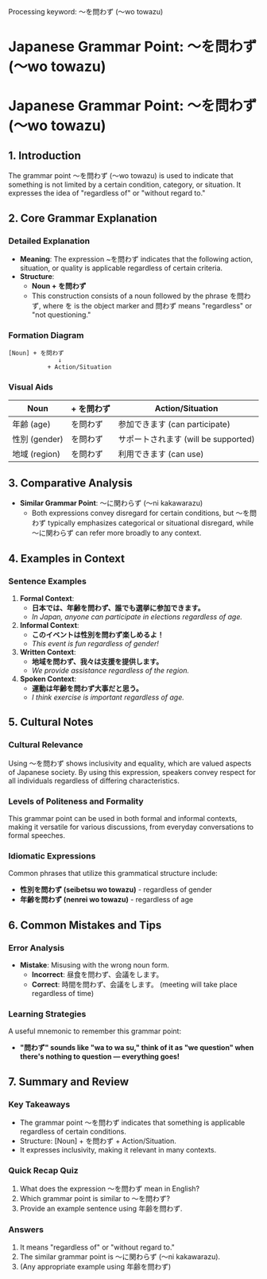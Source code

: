 Processing keyword: ～を問わず (〜wo towazu)
# Japanese Grammar Point: ～を問わず (〜wo towazu)
# Japanese Grammar Point: ～を問わず (〜wo towazu)
## 1. Introduction
The grammar point ～を問わず (〜wo towazu) is used to indicate that something is not limited by a certain condition, category, or situation. It expresses the idea of "regardless of" or "without regard to."
## 2. Core Grammar Explanation
### Detailed Explanation
- **Meaning**: The expression ~を問わず indicates that the following action, situation, or quality is applicable regardless of certain criteria.
- **Structure**:
  - **Noun + を問わず**
  - This construction consists of a noun followed by the phrase を問わず, where を is the object marker and 問わず means "regardless" or "not questioning."
### Formation Diagram
```
[Noun] + を問わず
              ↓
           + Action/Situation
```
### Visual Aids
| Noun         | + を問わず  | Action/Situation             |
|--------------|-------------|------------------------------|
| 年齢 (age)   | を問わず    | 参加できます (can participate)  |
| 性別 (gender)| を問わず    | サポートされます (will be supported) |
| 地域 (region)| を問わず    | 利用できます (can use)          |
## 3. Comparative Analysis
- **Similar Grammar Point**: ～に関わらず (〜ni kakawarazu)
  - Both expressions convey disregard for certain conditions, but ～を問わず typically emphasizes categorical or situational disregard, while ～に関わらず can refer more broadly to any context.
## 4. Examples in Context
### Sentence Examples
1. **Formal Context**:
   - **日本では、年齢を問わず、誰でも選挙に参加できます。**
   - *In Japan, anyone can participate in elections regardless of age.*
2. **Informal Context**:
   - **このイベントは性別を問わず楽しめるよ！**
   - *This event is fun regardless of gender!*
3. **Written Context**:
   - **地域を問わず、我々は支援を提供します。**
   - *We provide assistance regardless of the region.*
4. **Spoken Context**:
   - **運動は年齢を問わず大事だと思う。**
   - *I think exercise is important regardless of age.*
## 5. Cultural Notes
### Cultural Relevance
Using ～を問わず shows inclusivity and equality, which are valued aspects of Japanese society. By using this expression, speakers convey respect for all individuals regardless of differing characteristics.
### Levels of Politeness and Formality
This grammar point can be used in both formal and informal contexts, making it versatile for various discussions, from everyday conversations to formal speeches.
### Idiomatic Expressions
Common phrases that utilize this grammatical structure include:
- **性別を問わず (seibetsu wo towazu)** - regardless of gender
- **年齢を問わず (nenrei wo towazu)** - regardless of age
## 6. Common Mistakes and Tips
### Error Analysis
- **Mistake**: Misusing with the wrong noun form.
  - **Incorrect**: 昼食を問わず、会議をします。
  - **Correct**: 時間を問わず、会議をします。 (meeting will take place regardless of time)
### Learning Strategies
A useful mnemonic to remember this grammar point:
- **"問わず" sounds like "wa to wa su," think of it as "we question" when there's nothing to question — everything goes!**
## 7. Summary and Review
### Key Takeaways
- The grammar point ～を問わず indicates that something is applicable regardless of certain conditions.
- Structure: [Noun] + を問わず + Action/Situation.
- It expresses inclusivity, making it relevant in many contexts.
### Quick Recap Quiz
1. What does the expression ～を問わず mean in English?
2. Which grammar point is similar to ～を問わず?
3. Provide an example sentence using 年齢を問わず.
### Answers
1. It means "regardless of" or "without regard to."
2. The similar grammar point is ～に関わらず (〜ni kakawarazu).
3. (Any appropriate example using 年齢を問わず)
